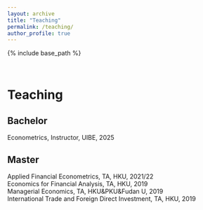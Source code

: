 ```yaml
---
layout: archive
title: "Teaching"
permalink: /teaching/
author_profile: true
---
```


{% include base_path %}

<br>

# Teaching
## Bachelor <br>
Econometrics, Instructor, UIBE, 2025<br>
## Master <br>
Applied Financial Econometrics, TA, HKU, 2021/22<br>
Economics for Financial Analysis, TA, HKU, 2019<br>
Managerial Economics, TA, HKU&PKU&Fudan U, 2019<br>
International Trade and Foreign Direct Investment, TA, HKU, 2019<br>




